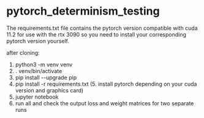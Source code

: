 # pytorch_determinism_testing

The requirements.txt file contains the pytorch version compatible with cuda 11.2 for use with the rtx 3090 so you need to install your corresponding pytorch version yourself.

after cloning:

1. python3 -m venv venv
2. . venv/bin/activate
3. pip install --upgrade pip
4. pip install -r requirements.txt
(5. install pytorch depending on your cuda version and graphics card)
6. jupyter notebook
7. run all and check the output loss and weight matrices for two separate runs
